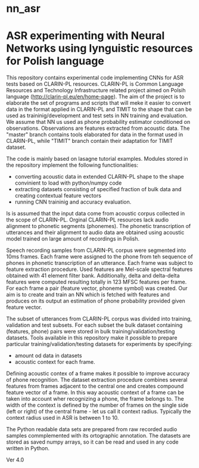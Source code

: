 # nn_asr
ASR experimenting with Neural Networks using lynguistic resources for Polish language
=====================================================================================

This repository contains experimental code implementing CNNs for ASR tests based on CLARIN-PL resources. CLARIN-PL is Common Language Resources and Technology Infrastructure related project aimed on Polsih language (http://clarin-pl.eu/en/home-page). The aim of the project is to elaborate the set of programs and scripts that will meke it easier to convert data in the format applied in CLARIN-PL and TIMIT to the shape that can be used as traininig/development and test sets in NN training and evaluation. We assume that NN us used as phone probability estimator conditioned on observations. Observations are features extracted from acoustic data. The "master" branch contains tools elaborated for data in the format used in CLARIN-PL, while "TIMIT" branch contain their adaptation for TIMIT dataset.

The code is mainly based on lasagne tutorial examples. Modules stored in the repository implement the following functionalities:
- converting acoustic data in extended CLARIN-PL shape to the shape convinient to load with python/numpy code 
- extracting datasets consisting of specified fraction of bulk data and creating contextual feature vectors
- running CNN traininig and accuracy evaluation.

Is is assumed that the input data come from acoustic corpus collected in the scope of CLARIN-PL. Orginal CLARIN-PL resources lack audio alignment to phonetic segments (phonemes). The phonetic transcription of utterances and their alignment to audio data are obtained using acoustic model trained on large amount of recordings in Polish. 

Speech recording samples from CLARIN-PL corpus were segmented into 10ms frames. Each frame were assigned to the phone from teh sequence of phones in phonetic transcription of an utterance. Each frame was subject to feature extraction procedure. Used features are Mel-scale spectral features obtained with 41 element filter bank. Additionally, delta and delta-delta features were computed resulting totally in 123 MFSC features per frame. For each frame a pair (feature vector, phoneme symbol) was created. Our aim is to create and train an NN which is fetched with features and produces on its output an estimation of phone probability provided given feature vector.

The subset of utterances from CLARIN-PL corpus was divided into training, validation and test subsets. For each subset the bulk dataset containing (features, phone) pairs were stored in bulk training/validation/testing datasets. Tools available in this repository make it possible to prepare particular training/validation/testing datasets for experiments by specifying:
- amount od data in datasets
- acoustic context for each frame.

Defining acoustic contex of a frame makes it possible to improve accuracy of phone recognition. The dataset extraction procedure combines several features from frames adjacent to the central one and creates compound feature vector of a frame. In this way acoustic context of a frame can be taken into account wher recognizing a phone, the frame belongs to. The width of the context is defined by the number of frames on the single side (left or right) of the central frame - let us call it context radius. Typically the context radius used in ASR is between 1 to 10.

The Python readable data sets are prepared from raw recorded audio samples commplemented with its ortographic annotation. The datasets are stored as saved numpy arrays, so it can be read and used in any code written in Python.

Ver 4.0
